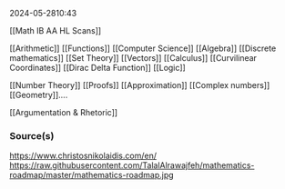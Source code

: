 2024-05-2810:43

[[Math IB AA HL Scans]]


[[Arithmetic]]
[[Functions]]
[[Computer Science]]
[[Algebra]] 
[[Discrete mathematics]]
[[Set Theory]]
[[Vectors]]
[[Calculus]]
[[Curvilinear Coordinates]]
[[Dirac Delta Function]]
[[Logic]]

[[Number Theory]]
[[Proofs]]
[[Approximation]]
[[Complex numbers]]
[[Geometry]]....

[[Argumentation & Rhetoric]]
### Source(s) 
https://www.christosnikolaidis.com/en/
https://raw.githubusercontent.com/TalalAlrawajfeh/mathematics-roadmap/master/mathematics-roadmap.jpg
